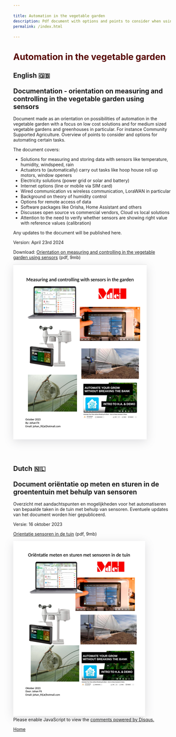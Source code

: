 ```yaml
---

title: Automation in the vegetable garden
description: Pdf document with options and points to consider when using automation in the garden with the use of sensors and software. 
permalink: /index.html

---
```


# <span style="color:#570602;">Automation in the vegetable garden</span>

## English 🇬🇧 <br><br> Documentation - orientation on measuring and controlling in the vegetable garden using sensors

Document made as an orientation on possibilities of automation in the vegetable garden with a focus on low cost solutions and for medium sized vegetable gardens and greenhouses in particular. For instance Community Supported Agriculture. Overview of points to consider and options for automating certain tasks.

The document covers:

- Solutions for measuring and storing data with sensors like temperature, humidity, windspeed, rain
- Actuators to (automatically) carry out tasks like hoop house roll up motors, window openers
- Electricity solutions (power grid or solar and battery)
- Internet options (line or mobile via SIM card)
- Wired communication vs wireless communication, LoraWAN in particular
- Background on theory of humidity control
- Options for remote access of data
- Software packages like Orisha, Home Assistant and others
- Discusses open source vs commercial vendors, Cloud vs local solutions
- Attention to the need to verify whether sensors are showing right value with reference values (calibration)

Any updates to the document will be published here.

Version: April 23rd 2024

Download: <a href="https://bit.ly/document-mh-sensors-en">Orientation on measuring and controlling in the vegetable garden using sensors</a> (pdf, 9mb)



<a href="https://bit.ly/document-mh-sensors-en">
<img src="Thumbnail Engels.png" style="box-shadow: rgba(100, 100, 111, 0.2) 0px 7px 29px 0px;"></a>

<br><br>


## Dutch 🇳🇱 <br><br> Document oriëntatie op meten en sturen in de groententuin met behulp van sensoren

Overzicht met aandachtspunten en mogelijkheden voor het automatiseren van bepaalde taken in de tuin met behulp van sensoren. 
Eventuele updates van het document worden hier gepubliceerd. 

Versie: 16 oktober 2023

<a href="https://bit.ly/document-mh-sensoren">Orientatie sensoren in de tuin</a> (pdf, 9mb)

<a href="https://bit.ly/document-mh-sensoren">
<img src="Thumbnail Nederlands.png" style="box-shadow: rgba(100, 100, 111, 0.2) 0px 7px 29px 0px;"></a>


<div id="disqus_thread"></div>
<script>
    /**
    *  RECOMMENDED CONFIGURATION VARIABLES: EDIT AND UNCOMMENT THE SECTION BELOW TO INSERT DYNAMIC VALUES FROM YOUR PLATFORM OR CMS.
    *  LEARN WHY DEFINING THESE VARIABLES IS IMPORTANT: https://disqus.com/admin/universalcode/#configuration-variables    */
    /*
    var disqus_config = function () {
    this.page.url = PAGE_URL;  // Replace PAGE_URL with your page's canonical URL variable
    this.page.identifier = PAGE_IDENTIFIER; // Replace PAGE_IDENTIFIER with your page's unique identifier variable
    };
    */
    (function() { // DON'T EDIT BELOW THIS LINE
    var d = document, s = d.createElement('script');
    s.src = 'https://greenhouse-automation.disqus.com/embed.js';
    s.setAttribute('data-timestamp', +new Date());
    (d.head || d.body).appendChild(s);
    })();
</script>
<noscript>Please enable JavaScript to view the <a href="https://disqus.com/?ref_noscript">comments powered by Disqus.</a></noscript>

[Home](https://johanf44.github.io/moestuin-dh/) 

<script id="dsq-count-scr" src="//greenhouse-automation.disqus.com/count.js" async></script>
